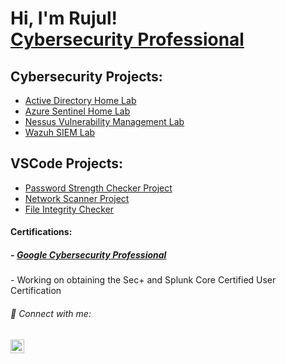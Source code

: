 <h1>Hi, I'm Rujul! <br/><a href="https://www.linkedin.com/in/rujul-chaudhari/">Cybersecurity Professional</a></h1>

<h2> Cybersecurity Projects:</h2>

- <a href="https://github.com/RujulChaudhari/ActiveDirectoryLab">Active Directory Home Lab </a><br>
- <a href="https://github.com/RujulChaudhari/Azure-Sentinel_AttackMap">Azure Sentinel Home Lab </a><br>
- <a href="https://github.com/RujulChaudhari/Vulnerability-Management-Home-Lab">Nessus Vulnerability Management Lab </a><br>
- <a href="https://github.com/RujulChaudhari/Wazuh-SEIM">Wazuh SIEM Lab </a><br>


<h2> VSCode Projects:</h2>

- <a href="https://github.com/RujulChaudhari/Password-Strength-Checker">Password Strength Checker Project </a>
- <a href="https://github.com/RujulChaudhari/NetworkScanner/tree/main">Network Scanner Project </a>
- <a href="https://github.com/RujulChaudhari/MD5_Checker/tree/main">File Integrity Checker </a>

<h4> Certifications: </h4>
  <h5>- <a href="https://www.coursera.org/account/accomplishments/specialization/certificate/7VGNSM8WG8BJ">Google Cybersecurity Professional </a></h5>
  - Working on obtaining the Sec+ and Splunk Core Certified User Certification

<h6> 🤳 Connect with me:</h6>

[<img align="left" alt="JoshMadakor | LinkedIn" width="22px" src="https://cdn.jsdelivr.net/npm/simple-icons@v3/icons/linkedin.svg" />][linkedin]


[linkedin]: https://linkedin.com/in/rujul-chaudhari/
